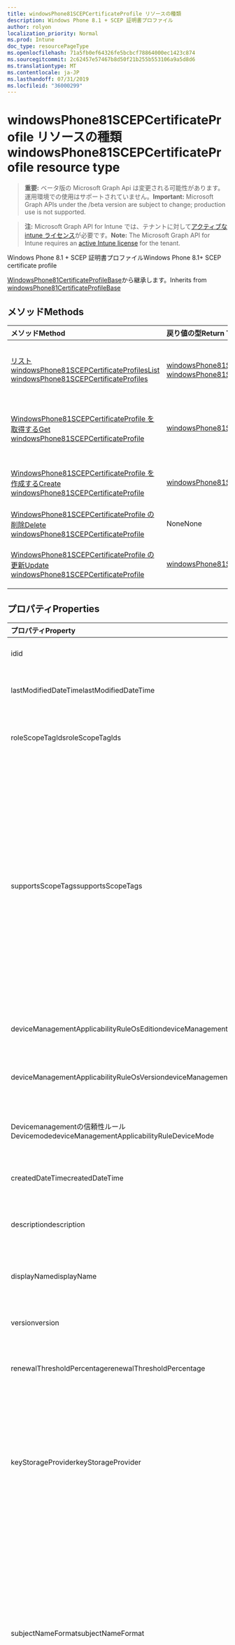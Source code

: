 ```yaml
---
title: windowsPhone81SCEPCertificateProfile リソースの種類
description: Windows Phone 8.1 + SCEP 証明書プロファイル
author: rolyon
localization_priority: Normal
ms.prod: Intune
doc_type: resourcePageType
ms.openlocfilehash: 71a5fb0ef64326fe5bcbcf78864000ec1423c874
ms.sourcegitcommit: 2c62457e57467b8d50f21b255b553106a9a5d8d6
ms.translationtype: MT
ms.contentlocale: ja-JP
ms.lasthandoff: 07/31/2019
ms.locfileid: "36000299"
---
```

# <a name="windowsphone81scepcertificateprofile-resource-type"></a><span data-ttu-id="5cab9-103">windowsPhone81SCEPCertificateProfile リソースの種類</span><span class="sxs-lookup"><span data-stu-id="5cab9-103">windowsPhone81SCEPCertificateProfile resource type</span></span>

> <span data-ttu-id="5cab9-104">**重要:** ベータ版の Microsoft Graph Api は変更される可能性があります。運用環境での使用はサポートされていません。</span><span class="sxs-lookup"><span data-stu-id="5cab9-104">**Important:** Microsoft Graph APIs under the /beta version are subject to change; production use is not supported.</span></span>

> <span data-ttu-id="5cab9-105">**注:** Microsoft Graph API for Intune では、テナントに対して[アクティブな intune ライセンス](https://go.microsoft.com/fwlink/?linkid=839381)が必要です。</span><span class="sxs-lookup"><span data-stu-id="5cab9-105">**Note:** The Microsoft Graph API for Intune requires an [active Intune license](https://go.microsoft.com/fwlink/?linkid=839381) for the tenant.</span></span>

<span data-ttu-id="5cab9-106">Windows Phone 8.1 + SCEP 証明書プロファイル</span><span class="sxs-lookup"><span data-stu-id="5cab9-106">Windows Phone 8.1+ SCEP certificate profile</span></span>


<span data-ttu-id="5cab9-107">[WindowsPhone81CertificateProfileBase](../resources/intune-deviceconfig-windowsphone81certificateprofilebase.md)から継承します。</span><span class="sxs-lookup"><span data-stu-id="5cab9-107">Inherits from [windowsPhone81CertificateProfileBase](../resources/intune-deviceconfig-windowsphone81certificateprofilebase.md)</span></span>

## <a name="methods"></a><span data-ttu-id="5cab9-108">メソッド</span><span class="sxs-lookup"><span data-stu-id="5cab9-108">Methods</span></span>
|<span data-ttu-id="5cab9-109">メソッド</span><span class="sxs-lookup"><span data-stu-id="5cab9-109">Method</span></span>|<span data-ttu-id="5cab9-110">戻り値の型</span><span class="sxs-lookup"><span data-stu-id="5cab9-110">Return Type</span></span>|<span data-ttu-id="5cab9-111">説明</span><span class="sxs-lookup"><span data-stu-id="5cab9-111">Description</span></span>|
|:---|:---|:---|
|[<span data-ttu-id="5cab9-112">リスト windowsPhone81SCEPCertificateProfiles</span><span class="sxs-lookup"><span data-stu-id="5cab9-112">List windowsPhone81SCEPCertificateProfiles</span></span>](../api/intune-deviceconfig-windowsphone81scepcertificateprofile-list.md)|<span data-ttu-id="5cab9-113">[windowsPhone81SCEPCertificateProfile](../resources/intune-deviceconfig-windowsphone81scepcertificateprofile.md)コレクション</span><span class="sxs-lookup"><span data-stu-id="5cab9-113">[windowsPhone81SCEPCertificateProfile](../resources/intune-deviceconfig-windowsphone81scepcertificateprofile.md) collection</span></span>|<span data-ttu-id="5cab9-114">[WindowsPhone81SCEPCertificateProfile](../resources/intune-deviceconfig-windowsphone81scepcertificateprofile.md)オブジェクトのプロパティとリレーションシップをリストします。</span><span class="sxs-lookup"><span data-stu-id="5cab9-114">List properties and relationships of the [windowsPhone81SCEPCertificateProfile](../resources/intune-deviceconfig-windowsphone81scepcertificateprofile.md) objects.</span></span>|
|[<span data-ttu-id="5cab9-115">WindowsPhone81SCEPCertificateProfile を取得する</span><span class="sxs-lookup"><span data-stu-id="5cab9-115">Get windowsPhone81SCEPCertificateProfile</span></span>](../api/intune-deviceconfig-windowsphone81scepcertificateprofile-get.md)|[<span data-ttu-id="5cab9-116">windowsPhone81SCEPCertificateProfile</span><span class="sxs-lookup"><span data-stu-id="5cab9-116">windowsPhone81SCEPCertificateProfile</span></span>](../resources/intune-deviceconfig-windowsphone81scepcertificateprofile.md)|<span data-ttu-id="5cab9-117">[WindowsPhone81SCEPCertificateProfile](../resources/intune-deviceconfig-windowsphone81scepcertificateprofile.md)オブジェクトのプロパティとリレーションシップを読み取ります。</span><span class="sxs-lookup"><span data-stu-id="5cab9-117">Read properties and relationships of the [windowsPhone81SCEPCertificateProfile](../resources/intune-deviceconfig-windowsphone81scepcertificateprofile.md) object.</span></span>|
|[<span data-ttu-id="5cab9-118">WindowsPhone81SCEPCertificateProfile を作成する</span><span class="sxs-lookup"><span data-stu-id="5cab9-118">Create windowsPhone81SCEPCertificateProfile</span></span>](../api/intune-deviceconfig-windowsphone81scepcertificateprofile-create.md)|[<span data-ttu-id="5cab9-119">windowsPhone81SCEPCertificateProfile</span><span class="sxs-lookup"><span data-stu-id="5cab9-119">windowsPhone81SCEPCertificateProfile</span></span>](../resources/intune-deviceconfig-windowsphone81scepcertificateprofile.md)|<span data-ttu-id="5cab9-120">新しい[windowsPhone81SCEPCertificateProfile](../resources/intune-deviceconfig-windowsphone81scepcertificateprofile.md)オブジェクトを作成します。</span><span class="sxs-lookup"><span data-stu-id="5cab9-120">Create a new [windowsPhone81SCEPCertificateProfile](../resources/intune-deviceconfig-windowsphone81scepcertificateprofile.md) object.</span></span>|
|[<span data-ttu-id="5cab9-121">WindowsPhone81SCEPCertificateProfile の削除</span><span class="sxs-lookup"><span data-stu-id="5cab9-121">Delete windowsPhone81SCEPCertificateProfile</span></span>](../api/intune-deviceconfig-windowsphone81scepcertificateprofile-delete.md)|<span data-ttu-id="5cab9-122">None</span><span class="sxs-lookup"><span data-stu-id="5cab9-122">None</span></span>|<span data-ttu-id="5cab9-123">[WindowsPhone81SCEPCertificateProfile](../resources/intune-deviceconfig-windowsphone81scepcertificateprofile.md)を削除します。</span><span class="sxs-lookup"><span data-stu-id="5cab9-123">Deletes a [windowsPhone81SCEPCertificateProfile](../resources/intune-deviceconfig-windowsphone81scepcertificateprofile.md).</span></span>|
|[<span data-ttu-id="5cab9-124">WindowsPhone81SCEPCertificateProfile の更新</span><span class="sxs-lookup"><span data-stu-id="5cab9-124">Update windowsPhone81SCEPCertificateProfile</span></span>](../api/intune-deviceconfig-windowsphone81scepcertificateprofile-update.md)|[<span data-ttu-id="5cab9-125">windowsPhone81SCEPCertificateProfile</span><span class="sxs-lookup"><span data-stu-id="5cab9-125">windowsPhone81SCEPCertificateProfile</span></span>](../resources/intune-deviceconfig-windowsphone81scepcertificateprofile.md)|<span data-ttu-id="5cab9-126">[WindowsPhone81SCEPCertificateProfile](../resources/intune-deviceconfig-windowsphone81scepcertificateprofile.md)オブジェクトのプロパティを更新します。</span><span class="sxs-lookup"><span data-stu-id="5cab9-126">Update the properties of a [windowsPhone81SCEPCertificateProfile](../resources/intune-deviceconfig-windowsphone81scepcertificateprofile.md) object.</span></span>|

## <a name="properties"></a><span data-ttu-id="5cab9-127">プロパティ</span><span class="sxs-lookup"><span data-stu-id="5cab9-127">Properties</span></span>
|<span data-ttu-id="5cab9-128">プロパティ</span><span class="sxs-lookup"><span data-stu-id="5cab9-128">Property</span></span>|<span data-ttu-id="5cab9-129">型</span><span class="sxs-lookup"><span data-stu-id="5cab9-129">Type</span></span>|<span data-ttu-id="5cab9-130">説明</span><span class="sxs-lookup"><span data-stu-id="5cab9-130">Description</span></span>|
|:---|:---|:---|
|<span data-ttu-id="5cab9-131">id</span><span class="sxs-lookup"><span data-stu-id="5cab9-131">id</span></span>|<span data-ttu-id="5cab9-132">文字列</span><span class="sxs-lookup"><span data-stu-id="5cab9-132">String</span></span>|<span data-ttu-id="5cab9-133">エンティティのキー。</span><span class="sxs-lookup"><span data-stu-id="5cab9-133">Key of the entity.</span></span> <span data-ttu-id="5cab9-134">[deviceConfiguration](../resources/intune-deviceconfig-deviceconfiguration.md) から継承します</span><span class="sxs-lookup"><span data-stu-id="5cab9-134">Inherited from [deviceConfiguration](../resources/intune-deviceconfig-deviceconfiguration.md)</span></span>|
|<span data-ttu-id="5cab9-135">lastModifiedDateTime</span><span class="sxs-lookup"><span data-stu-id="5cab9-135">lastModifiedDateTime</span></span>|<span data-ttu-id="5cab9-136">DateTimeOffset</span><span class="sxs-lookup"><span data-stu-id="5cab9-136">DateTimeOffset</span></span>|<span data-ttu-id="5cab9-137">オブジェクトの最終更新の DateTime。</span><span class="sxs-lookup"><span data-stu-id="5cab9-137">DateTime the object was last modified.</span></span> <span data-ttu-id="5cab9-138">[deviceConfiguration](../resources/intune-deviceconfig-deviceconfiguration.md) から継承します</span><span class="sxs-lookup"><span data-stu-id="5cab9-138">Inherited from [deviceConfiguration](../resources/intune-deviceconfig-deviceconfiguration.md)</span></span>|
|<span data-ttu-id="5cab9-139">roleScopeTagIds</span><span class="sxs-lookup"><span data-stu-id="5cab9-139">roleScopeTagIds</span></span>|<span data-ttu-id="5cab9-140">文字列コレクション</span><span class="sxs-lookup"><span data-stu-id="5cab9-140">String collection</span></span>|<span data-ttu-id="5cab9-141">このエンティティインスタンスの範囲タグのリスト。</span><span class="sxs-lookup"><span data-stu-id="5cab9-141">List of Scope Tags for this Entity instance.</span></span> <span data-ttu-id="5cab9-142">[deviceConfiguration](../resources/intune-deviceconfig-deviceconfiguration.md) から継承します</span><span class="sxs-lookup"><span data-stu-id="5cab9-142">Inherited from [deviceConfiguration](../resources/intune-deviceconfig-deviceconfiguration.md)</span></span>|
|<span data-ttu-id="5cab9-143">supportsScopeTags</span><span class="sxs-lookup"><span data-stu-id="5cab9-143">supportsScopeTags</span></span>|<span data-ttu-id="5cab9-144">Boolean</span><span class="sxs-lookup"><span data-stu-id="5cab9-144">Boolean</span></span>|<span data-ttu-id="5cab9-145">基になるデバイス構成がスコープタグの割り当てをサポートしているかどうかを示します。</span><span class="sxs-lookup"><span data-stu-id="5cab9-145">Indicates whether or not the underlying Device Configuration supports the assignment of scope tags.</span></span> <span data-ttu-id="5cab9-146">この値が false である場合、ScopeTags プロパティへの割り当ては許可されません。エンティティは、スコープを持つユーザーには表示されません。</span><span class="sxs-lookup"><span data-stu-id="5cab9-146">Assigning to the ScopeTags property is not allowed when this value is false and entities will not be visible to scoped users.</span></span> <span data-ttu-id="5cab9-147">これは Silverlight で作成された従来のポリシーに対して実行され、Azure ポータルでポリシーを削除して再作成することによって解決できます。</span><span class="sxs-lookup"><span data-stu-id="5cab9-147">This occurs for Legacy policies created in Silverlight and can be resolved by deleting and recreating the policy in the Azure Portal.</span></span> <span data-ttu-id="5cab9-148">このプロパティに値を設定するには、 SetExtrusionDirection メソッドを適用します。</span><span class="sxs-lookup"><span data-stu-id="5cab9-148">This property is read-only.</span></span> <span data-ttu-id="5cab9-149">[deviceConfiguration](../resources/intune-deviceconfig-deviceconfiguration.md) から継承します</span><span class="sxs-lookup"><span data-stu-id="5cab9-149">Inherited from [deviceConfiguration](../resources/intune-deviceconfig-deviceconfiguration.md)</span></span>|
|<span data-ttu-id="5cab9-150">deviceManagementApplicabilityRuleOsEdition</span><span class="sxs-lookup"><span data-stu-id="5cab9-150">deviceManagementApplicabilityRuleOsEdition</span></span>|[<span data-ttu-id="5cab9-151">deviceManagementApplicabilityRuleOsEdition</span><span class="sxs-lookup"><span data-stu-id="5cab9-151">deviceManagementApplicabilityRuleOsEdition</span></span>](../resources/intune-deviceconfig-devicemanagementapplicabilityruleosedition.md)|<span data-ttu-id="5cab9-152">このポリシーの OS エディションの適用。</span><span class="sxs-lookup"><span data-stu-id="5cab9-152">The OS edition applicability for this Policy.</span></span> <span data-ttu-id="5cab9-153">[deviceConfiguration](../resources/intune-deviceconfig-deviceconfiguration.md) から継承します</span><span class="sxs-lookup"><span data-stu-id="5cab9-153">Inherited from [deviceConfiguration](../resources/intune-deviceconfig-deviceconfiguration.md)</span></span>|
|<span data-ttu-id="5cab9-154">deviceManagementApplicabilityRuleOsVersion</span><span class="sxs-lookup"><span data-stu-id="5cab9-154">deviceManagementApplicabilityRuleOsVersion</span></span>|[<span data-ttu-id="5cab9-155">deviceManagementApplicabilityRuleOsVersion</span><span class="sxs-lookup"><span data-stu-id="5cab9-155">deviceManagementApplicabilityRuleOsVersion</span></span>](../resources/intune-deviceconfig-devicemanagementapplicabilityruleosversion.md)|<span data-ttu-id="5cab9-156">このポリシーの OS バージョン適用ルール。</span><span class="sxs-lookup"><span data-stu-id="5cab9-156">The OS version applicability rule for this Policy.</span></span> <span data-ttu-id="5cab9-157">[deviceConfiguration](../resources/intune-deviceconfig-deviceconfiguration.md) から継承します</span><span class="sxs-lookup"><span data-stu-id="5cab9-157">Inherited from [deviceConfiguration](../resources/intune-deviceconfig-deviceconfiguration.md)</span></span>|
|<span data-ttu-id="5cab9-158">Devicemanagementの信頼性ルール Devicemode</span><span class="sxs-lookup"><span data-stu-id="5cab9-158">deviceManagementApplicabilityRuleDeviceMode</span></span>|[<span data-ttu-id="5cab9-159">Devicemanagementの信頼性ルール Devicemode</span><span class="sxs-lookup"><span data-stu-id="5cab9-159">deviceManagementApplicabilityRuleDeviceMode</span></span>](../resources/intune-deviceconfig-devicemanagementapplicabilityruledevicemode.md)|<span data-ttu-id="5cab9-160">このポリシーのデバイスモード適用ルール。</span><span class="sxs-lookup"><span data-stu-id="5cab9-160">The device mode applicability rule for this Policy.</span></span> <span data-ttu-id="5cab9-161">[deviceConfiguration](../resources/intune-deviceconfig-deviceconfiguration.md) から継承します</span><span class="sxs-lookup"><span data-stu-id="5cab9-161">Inherited from [deviceConfiguration](../resources/intune-deviceconfig-deviceconfiguration.md)</span></span>|
|<span data-ttu-id="5cab9-162">createdDateTime</span><span class="sxs-lookup"><span data-stu-id="5cab9-162">createdDateTime</span></span>|<span data-ttu-id="5cab9-163">DateTimeOffset</span><span class="sxs-lookup"><span data-stu-id="5cab9-163">DateTimeOffset</span></span>|<span data-ttu-id="5cab9-164">オブジェクトが作成された DateTime。</span><span class="sxs-lookup"><span data-stu-id="5cab9-164">DateTime the object was created.</span></span> <span data-ttu-id="5cab9-165">[deviceConfiguration](../resources/intune-deviceconfig-deviceconfiguration.md) から継承します</span><span class="sxs-lookup"><span data-stu-id="5cab9-165">Inherited from [deviceConfiguration](../resources/intune-deviceconfig-deviceconfiguration.md)</span></span>|
|<span data-ttu-id="5cab9-166">description</span><span class="sxs-lookup"><span data-stu-id="5cab9-166">description</span></span>|<span data-ttu-id="5cab9-167">String</span><span class="sxs-lookup"><span data-stu-id="5cab9-167">String</span></span>|<span data-ttu-id="5cab9-168">管理者が指定した、デバイス構成についての説明。</span><span class="sxs-lookup"><span data-stu-id="5cab9-168">Admin provided description of the Device Configuration.</span></span> <span data-ttu-id="5cab9-169">[deviceConfiguration](../resources/intune-deviceconfig-deviceconfiguration.md) から継承します</span><span class="sxs-lookup"><span data-stu-id="5cab9-169">Inherited from [deviceConfiguration](../resources/intune-deviceconfig-deviceconfiguration.md)</span></span>|
|<span data-ttu-id="5cab9-170">displayName</span><span class="sxs-lookup"><span data-stu-id="5cab9-170">displayName</span></span>|<span data-ttu-id="5cab9-171">String</span><span class="sxs-lookup"><span data-stu-id="5cab9-171">String</span></span>|<span data-ttu-id="5cab9-172">管理者が指定した、デバイス構成の名前。</span><span class="sxs-lookup"><span data-stu-id="5cab9-172">Admin provided name of the device configuration.</span></span> <span data-ttu-id="5cab9-173">[deviceConfiguration](../resources/intune-deviceconfig-deviceconfiguration.md) から継承します</span><span class="sxs-lookup"><span data-stu-id="5cab9-173">Inherited from [deviceConfiguration](../resources/intune-deviceconfig-deviceconfiguration.md)</span></span>|
|<span data-ttu-id="5cab9-174">version</span><span class="sxs-lookup"><span data-stu-id="5cab9-174">version</span></span>|<span data-ttu-id="5cab9-175">Int32</span><span class="sxs-lookup"><span data-stu-id="5cab9-175">Int32</span></span>|<span data-ttu-id="5cab9-176">デバイス構成のバージョン。</span><span class="sxs-lookup"><span data-stu-id="5cab9-176">Version of the device configuration.</span></span> <span data-ttu-id="5cab9-177">[deviceConfiguration](../resources/intune-deviceconfig-deviceconfiguration.md) から継承します</span><span class="sxs-lookup"><span data-stu-id="5cab9-177">Inherited from [deviceConfiguration](../resources/intune-deviceconfig-deviceconfiguration.md)</span></span>|
|<span data-ttu-id="5cab9-178">renewalThresholdPercentage</span><span class="sxs-lookup"><span data-stu-id="5cab9-178">renewalThresholdPercentage</span></span>|<span data-ttu-id="5cab9-179">Int32</span><span class="sxs-lookup"><span data-stu-id="5cab9-179">Int32</span></span>|<span data-ttu-id="5cab9-180">証明書の更新しきい値の割合。</span><span class="sxs-lookup"><span data-stu-id="5cab9-180">Certificate renewal threshold percentage.</span></span> <span data-ttu-id="5cab9-181">[WindowsPhone81CertificateProfileBase](../resources/intune-deviceconfig-windowsphone81certificateprofilebase.md)から継承します。</span><span class="sxs-lookup"><span data-stu-id="5cab9-181">Inherited from [windowsPhone81CertificateProfileBase](../resources/intune-deviceconfig-windowsphone81certificateprofilebase.md)</span></span>|
|<span data-ttu-id="5cab9-182">keyStorageProvider</span><span class="sxs-lookup"><span data-stu-id="5cab9-182">keyStorageProvider</span></span>|[<span data-ttu-id="5cab9-183">keyStorageProviderOption</span><span class="sxs-lookup"><span data-stu-id="5cab9-183">keyStorageProviderOption</span></span>](../resources/intune-deviceconfig-keystorageprovideroption.md)|<span data-ttu-id="5cab9-184">キーストレージプロバイダー (KSP)。</span><span class="sxs-lookup"><span data-stu-id="5cab9-184">Key Storage Provider (KSP).</span></span> <span data-ttu-id="5cab9-185">[WindowsPhone81CertificateProfileBase](../resources/intune-deviceconfig-windowsphone81certificateprofilebase.md)から継承されます。</span><span class="sxs-lookup"><span data-stu-id="5cab9-185">Inherited from [windowsPhone81CertificateProfileBase](../resources/intune-deviceconfig-windowsphone81certificateprofilebase.md).</span></span> <span data-ttu-id="5cab9-186">使用可能な値は、`useTpmKspOtherwiseUseSoftwareKsp`、`useTpmKspOtherwiseFail`、`usePassportForWorkKspOtherwiseFail`、`useSoftwareKsp` です。</span><span class="sxs-lookup"><span data-stu-id="5cab9-186">Possible values are: `useTpmKspOtherwiseUseSoftwareKsp`, `useTpmKspOtherwiseFail`, `usePassportForWorkKspOtherwiseFail`, `useSoftwareKsp`.</span></span>|
|<span data-ttu-id="5cab9-187">subjectNameFormat</span><span class="sxs-lookup"><span data-stu-id="5cab9-187">subjectNameFormat</span></span>|[<span data-ttu-id="5cab9-188">subjectNameFormat</span><span class="sxs-lookup"><span data-stu-id="5cab9-188">subjectNameFormat</span></span>](../resources/intune-deviceconfig-subjectnameformat.md)|<span data-ttu-id="5cab9-189">証明書のサブジェクト名の形式。</span><span class="sxs-lookup"><span data-stu-id="5cab9-189">Certificate Subject Name Format.</span></span> <span data-ttu-id="5cab9-190">[WindowsPhone81CertificateProfileBase](../resources/intune-deviceconfig-windowsphone81certificateprofilebase.md)から継承されます。</span><span class="sxs-lookup"><span data-stu-id="5cab9-190">Inherited from [windowsPhone81CertificateProfileBase](../resources/intune-deviceconfig-windowsphone81certificateprofilebase.md).</span></span> <span data-ttu-id="5cab9-191">可能な値は、`commonName`、`commonNameIncludingEmail`、`commonNameAsEmail`、`custom`、`commonNameAsIMEI`、`commonNameAsSerialNumber`、`commonNameAsAadDeviceId`、`commonNameAsIntuneDeviceId`、`commonNameAsDurableDeviceId` です。</span><span class="sxs-lookup"><span data-stu-id="5cab9-191">Possible values are: `commonName`, `commonNameIncludingEmail`, `commonNameAsEmail`, `custom`, `commonNameAsIMEI`, `commonNameAsSerialNumber`, `commonNameAsAadDeviceId`, `commonNameAsIntuneDeviceId`, `commonNameAsDurableDeviceId`.</span></span>|
|<span data-ttu-id="5cab9-192">subjectAlternativeNameType</span><span class="sxs-lookup"><span data-stu-id="5cab9-192">subjectAlternativeNameType</span></span>|[<span data-ttu-id="5cab9-193">subjectAlternativeNameType</span><span class="sxs-lookup"><span data-stu-id="5cab9-193">subjectAlternativeNameType</span></span>](../resources/intune-deviceconfig-subjectalternativenametype.md)|<span data-ttu-id="5cab9-194">証明書のサブジェクトの別名の種類。</span><span class="sxs-lookup"><span data-stu-id="5cab9-194">Certificate Subject Alternative Name Type.</span></span> <span data-ttu-id="5cab9-195">[WindowsPhone81CertificateProfileBase](../resources/intune-deviceconfig-windowsphone81certificateprofilebase.md)から継承されます。</span><span class="sxs-lookup"><span data-stu-id="5cab9-195">Inherited from [windowsPhone81CertificateProfileBase](../resources/intune-deviceconfig-windowsphone81certificateprofilebase.md).</span></span> <span data-ttu-id="5cab9-196">可能な値は、`none`、`emailAddress`、`userPrincipalName`、`customAzureADAttribute`、`domainNameService` です。</span><span class="sxs-lookup"><span data-stu-id="5cab9-196">Possible values are: `none`, `emailAddress`, `userPrincipalName`, `customAzureADAttribute`, `domainNameService`.</span></span>|
|<span data-ttu-id="5cab9-197">certificateValidityPeriodValue</span><span class="sxs-lookup"><span data-stu-id="5cab9-197">certificateValidityPeriodValue</span></span>|<span data-ttu-id="5cab9-198">Int32</span><span class="sxs-lookup"><span data-stu-id="5cab9-198">Int32</span></span>|<span data-ttu-id="5cab9-199">証明書の Validtiy の値。</span><span class="sxs-lookup"><span data-stu-id="5cab9-199">Value for the Certificate Validtiy Period.</span></span> <span data-ttu-id="5cab9-200">[WindowsPhone81CertificateProfileBase](../resources/intune-deviceconfig-windowsphone81certificateprofilebase.md)から継承します。</span><span class="sxs-lookup"><span data-stu-id="5cab9-200">Inherited from [windowsPhone81CertificateProfileBase](../resources/intune-deviceconfig-windowsphone81certificateprofilebase.md)</span></span>|
|<span data-ttu-id="5cab9-201">certificateValidityPeriodScale</span><span class="sxs-lookup"><span data-stu-id="5cab9-201">certificateValidityPeriodScale</span></span>|[<span data-ttu-id="5cab9-202">certificateValidityPeriodScale</span><span class="sxs-lookup"><span data-stu-id="5cab9-202">certificateValidityPeriodScale</span></span>](../resources/intune-deviceconfig-certificatevalidityperiodscale.md)|<span data-ttu-id="5cab9-203">証明書の有効期間のスケール。</span><span class="sxs-lookup"><span data-stu-id="5cab9-203">Scale for the Certificate Validity Period.</span></span> <span data-ttu-id="5cab9-204">[WindowsPhone81CertificateProfileBase](../resources/intune-deviceconfig-windowsphone81certificateprofilebase.md)から継承されます。</span><span class="sxs-lookup"><span data-stu-id="5cab9-204">Inherited from [windowsPhone81CertificateProfileBase](../resources/intune-deviceconfig-windowsphone81certificateprofilebase.md).</span></span> <span data-ttu-id="5cab9-205">可能な値は、`days`、`months`、`years` です。</span><span class="sxs-lookup"><span data-stu-id="5cab9-205">Possible values are: `days`, `months`, `years`.</span></span>|
|<span data-ttu-id="5cab9-206">extendedKeyUsages</span><span class="sxs-lookup"><span data-stu-id="5cab9-206">extendedKeyUsages</span></span>|<span data-ttu-id="5cab9-207">[Extendedkeyusage](../resources/intune-deviceconfig-extendedkeyusage.md)コレクション</span><span class="sxs-lookup"><span data-stu-id="5cab9-207">[extendedKeyUsage](../resources/intune-deviceconfig-extendedkeyusage.md) collection</span></span>|<span data-ttu-id="5cab9-208">拡張キー使用法 (EKU) の設定。</span><span class="sxs-lookup"><span data-stu-id="5cab9-208">Extended Key Usage (EKU) settings.</span></span> <span data-ttu-id="5cab9-209">このコレクションには、最大で 500 個の要素を含めることができます。</span><span class="sxs-lookup"><span data-stu-id="5cab9-209">This collection can contain a maximum of 500 elements.</span></span> <span data-ttu-id="5cab9-210">[WindowsPhone81CertificateProfileBase](../resources/intune-deviceconfig-windowsphone81certificateprofilebase.md)から継承します。</span><span class="sxs-lookup"><span data-stu-id="5cab9-210">Inherited from [windowsPhone81CertificateProfileBase](../resources/intune-deviceconfig-windowsphone81certificateprofilebase.md)</span></span>|
|<span data-ttu-id="5cab9-211">scepServerUrls</span><span class="sxs-lookup"><span data-stu-id="5cab9-211">scepServerUrls</span></span>|<span data-ttu-id="5cab9-212">文字列コレクション</span><span class="sxs-lookup"><span data-stu-id="5cab9-212">String collection</span></span>|<span data-ttu-id="5cab9-213">SCEP サーバーの Url。</span><span class="sxs-lookup"><span data-stu-id="5cab9-213">SCEP Server Url(s).</span></span>|
|<span data-ttu-id="5cab9-214">Subjectnameformatstring プロパティ</span><span class="sxs-lookup"><span data-stu-id="5cab9-214">subjectNameFormatString</span></span>|<span data-ttu-id="5cab9-215">String</span><span class="sxs-lookup"><span data-stu-id="5cab9-215">String</span></span>|<span data-ttu-id="5cab9-216">SubjectNameFormat = Custom で使用するカスタム形式。</span><span class="sxs-lookup"><span data-stu-id="5cab9-216">Custom format to use with SubjectNameFormat = Custom.</span></span> <span data-ttu-id="5cab9-217">例: CN = {{EmailAddress}}, E = {{EmailAddress}}, OU = エンタープライズユーザー, O = Contoso Corporation, L = Redmond, ST = WA, C = US</span><span class="sxs-lookup"><span data-stu-id="5cab9-217">Example: CN={{EmailAddress}},E={{EmailAddress}},OU=Enterprise Users,O=Contoso Corporation,L=Redmond,ST=WA,C=US</span></span>|
|<span data-ttu-id="5cab9-218">keyUsage</span><span class="sxs-lookup"><span data-stu-id="5cab9-218">keyUsage</span></span>|[<span data-ttu-id="5cab9-219">keyUsages</span><span class="sxs-lookup"><span data-stu-id="5cab9-219">keyUsages</span></span>](../resources/intune-deviceconfig-keyusages.md)|<span data-ttu-id="5cab9-220">SCEP キーの使用法。</span><span class="sxs-lookup"><span data-stu-id="5cab9-220">SCEP Key Usage.</span></span> <span data-ttu-id="5cab9-221">可能な値は、`keyEncipherment`、`digitalSignature` です。</span><span class="sxs-lookup"><span data-stu-id="5cab9-221">Possible values are: `keyEncipherment`, `digitalSignature`.</span></span>|
|<span data-ttu-id="5cab9-222">keySize</span><span class="sxs-lookup"><span data-stu-id="5cab9-222">keySize</span></span>|[<span data-ttu-id="5cab9-223">keySize</span><span class="sxs-lookup"><span data-stu-id="5cab9-223">keySize</span></span>](../resources/intune-deviceconfig-keysize.md)|<span data-ttu-id="5cab9-224">SCEP キーのサイズ。</span><span class="sxs-lookup"><span data-stu-id="5cab9-224">SCEP Key Size.</span></span> <span data-ttu-id="5cab9-225">可能な値は、`size1024`、`size2048` です。</span><span class="sxs-lookup"><span data-stu-id="5cab9-225">Possible values are: `size1024`, `size2048`.</span></span>|
|<span data-ttu-id="5cab9-226">hashAlgorithm</span><span class="sxs-lookup"><span data-stu-id="5cab9-226">hashAlgorithm</span></span>|[<span data-ttu-id="5cab9-227">hashAlgorithms</span><span class="sxs-lookup"><span data-stu-id="5cab9-227">hashAlgorithms</span></span>](../resources/intune-deviceconfig-hashalgorithms.md)|<span data-ttu-id="5cab9-228">SCEP ハッシュアルゴリズム。</span><span class="sxs-lookup"><span data-stu-id="5cab9-228">SCEP Hash Algorithm.</span></span> <span data-ttu-id="5cab9-229">可能な値は、`sha1`、`sha2` です。</span><span class="sxs-lookup"><span data-stu-id="5cab9-229">Possible values are: `sha1`, `sha2`.</span></span>|
|<span data-ttu-id="5cab9-230">subjectAlternativeNameFormatString</span><span class="sxs-lookup"><span data-stu-id="5cab9-230">subjectAlternativeNameFormatString</span></span>|<span data-ttu-id="5cab9-231">String</span><span class="sxs-lookup"><span data-stu-id="5cab9-231">String</span></span>|<span data-ttu-id="5cab9-232">AAD 属性を定義するカスタム文字列。</span><span class="sxs-lookup"><span data-stu-id="5cab9-232">Custom String that defines the AAD Attribute.</span></span>|

## <a name="relationships"></a><span data-ttu-id="5cab9-233">リレーションシップ</span><span class="sxs-lookup"><span data-stu-id="5cab9-233">Relationships</span></span>
|<span data-ttu-id="5cab9-234">リレーションシップ</span><span class="sxs-lookup"><span data-stu-id="5cab9-234">Relationship</span></span>|<span data-ttu-id="5cab9-235">型</span><span class="sxs-lookup"><span data-stu-id="5cab9-235">Type</span></span>|<span data-ttu-id="5cab9-236">説明</span><span class="sxs-lookup"><span data-stu-id="5cab9-236">Description</span></span>|
|:---|:---|:---|
|<span data-ttu-id="5cab9-237">groupAssignments</span><span class="sxs-lookup"><span data-stu-id="5cab9-237">groupAssignments</span></span>|<span data-ttu-id="5cab9-238">[deviceConfigurationGroupAssignment](../resources/intune-deviceconfig-deviceconfigurationgroupassignment.md)コレクション</span><span class="sxs-lookup"><span data-stu-id="5cab9-238">[deviceConfigurationGroupAssignment](../resources/intune-deviceconfig-deviceconfigurationgroupassignment.md) collection</span></span>|<span data-ttu-id="5cab9-239">デバイスの構成プロファイルのグループ割り当てのリストです。</span><span class="sxs-lookup"><span data-stu-id="5cab9-239">The list of group assignments for the device configuration profile.</span></span> <span data-ttu-id="5cab9-240">[deviceConfiguration](../resources/intune-deviceconfig-deviceconfiguration.md) から継承します</span><span class="sxs-lookup"><span data-stu-id="5cab9-240">Inherited from [deviceConfiguration](../resources/intune-deviceconfig-deviceconfiguration.md)</span></span>|
|<span data-ttu-id="5cab9-241">assignments</span><span class="sxs-lookup"><span data-stu-id="5cab9-241">assignments</span></span>|<span data-ttu-id="5cab9-242">[deviceConfigurationAssignment](../resources/intune-deviceconfig-deviceconfigurationassignment.md) コレクション</span><span class="sxs-lookup"><span data-stu-id="5cab9-242">[deviceConfigurationAssignment](../resources/intune-deviceconfig-deviceconfigurationassignment.md) collection</span></span>|<span data-ttu-id="5cab9-243">デバイスの構成プロファイルの割り当てのリスト。</span><span class="sxs-lookup"><span data-stu-id="5cab9-243">The list of assignments for the device configuration profile.</span></span> <span data-ttu-id="5cab9-244">[deviceConfiguration](../resources/intune-deviceconfig-deviceconfiguration.md) から継承します</span><span class="sxs-lookup"><span data-stu-id="5cab9-244">Inherited from [deviceConfiguration](../resources/intune-deviceconfig-deviceconfiguration.md)</span></span>|
|<span data-ttu-id="5cab9-245">deviceStatuses</span><span class="sxs-lookup"><span data-stu-id="5cab9-245">deviceStatuses</span></span>|<span data-ttu-id="5cab9-246">[deviceConfigurationDeviceStatus](../resources/intune-deviceconfig-deviceconfigurationdevicestatus.md) コレクション</span><span class="sxs-lookup"><span data-stu-id="5cab9-246">[deviceConfigurationDeviceStatus](../resources/intune-deviceconfig-deviceconfigurationdevicestatus.md) collection</span></span>|<span data-ttu-id="5cab9-247">デバイスごとのデバイス構成のインストール状況。</span><span class="sxs-lookup"><span data-stu-id="5cab9-247">Device configuration installation status by device.</span></span> <span data-ttu-id="5cab9-248">[deviceConfiguration](../resources/intune-deviceconfig-deviceconfiguration.md) から継承します</span><span class="sxs-lookup"><span data-stu-id="5cab9-248">Inherited from [deviceConfiguration](../resources/intune-deviceconfig-deviceconfiguration.md)</span></span>|
|<span data-ttu-id="5cab9-249">userStatuses</span><span class="sxs-lookup"><span data-stu-id="5cab9-249">userStatuses</span></span>|<span data-ttu-id="5cab9-250">[deviceConfigurationUserStatus](../resources/intune-deviceconfig-deviceconfigurationuserstatus.md) コレクション</span><span class="sxs-lookup"><span data-stu-id="5cab9-250">[deviceConfigurationUserStatus](../resources/intune-deviceconfig-deviceconfigurationuserstatus.md) collection</span></span>|<span data-ttu-id="5cab9-251">ユーザーごとのデバイス構成のインストール状態。</span><span class="sxs-lookup"><span data-stu-id="5cab9-251">Device configuration installation status by user.</span></span> <span data-ttu-id="5cab9-252">[deviceConfiguration](../resources/intune-deviceconfig-deviceconfiguration.md) から継承します</span><span class="sxs-lookup"><span data-stu-id="5cab9-252">Inherited from [deviceConfiguration](../resources/intune-deviceconfig-deviceconfiguration.md)</span></span>|
|<span data-ttu-id="5cab9-253">deviceStatusOverview</span><span class="sxs-lookup"><span data-stu-id="5cab9-253">deviceStatusOverview</span></span>|[<span data-ttu-id="5cab9-254">deviceConfigurationDeviceOverview</span><span class="sxs-lookup"><span data-stu-id="5cab9-254">deviceConfigurationDeviceOverview</span></span>](../resources/intune-deviceconfig-deviceconfigurationdeviceoverview.md)|<span data-ttu-id="5cab9-255">デバイス構成のデバイス状態の概要 ([deviceConfiguration](../resources/intune-deviceconfig-deviceconfiguration.md) から継承)</span><span class="sxs-lookup"><span data-stu-id="5cab9-255">Device Configuration devices status overview Inherited from [deviceConfiguration](../resources/intune-deviceconfig-deviceconfiguration.md)</span></span>|
|<span data-ttu-id="5cab9-256">userStatusOverview</span><span class="sxs-lookup"><span data-stu-id="5cab9-256">userStatusOverview</span></span>|[<span data-ttu-id="5cab9-257">deviceConfigurationUserOverview</span><span class="sxs-lookup"><span data-stu-id="5cab9-257">deviceConfigurationUserOverview</span></span>](../resources/intune-deviceconfig-deviceconfigurationuseroverview.md)|<span data-ttu-id="5cab9-258">デバイス構成のユーザー状態の概要 ([deviceConfiguration](../resources/intune-deviceconfig-deviceconfiguration.md) から継承)</span><span class="sxs-lookup"><span data-stu-id="5cab9-258">Device Configuration users status overview Inherited from [deviceConfiguration](../resources/intune-deviceconfig-deviceconfiguration.md)</span></span>|
|<span data-ttu-id="5cab9-259">deviceSettingStateSummaries</span><span class="sxs-lookup"><span data-stu-id="5cab9-259">deviceSettingStateSummaries</span></span>|<span data-ttu-id="5cab9-260">[settingStateDeviceSummary](../resources/intune-deviceconfig-settingstatedevicesummary.md) コレクション</span><span class="sxs-lookup"><span data-stu-id="5cab9-260">[settingStateDeviceSummary](../resources/intune-deviceconfig-settingstatedevicesummary.md) collection</span></span>|<span data-ttu-id="5cab9-261">デバイス構成設定状態のデバイスの要約 ([deviceConfiguration](../resources/intune-deviceconfig-deviceconfiguration.md) から継承)</span><span class="sxs-lookup"><span data-stu-id="5cab9-261">Device Configuration Setting State Device Summary Inherited from [deviceConfiguration](../resources/intune-deviceconfig-deviceconfiguration.md)</span></span>|
|<span data-ttu-id="5cab9-262">rootCertificate</span><span class="sxs-lookup"><span data-stu-id="5cab9-262">rootCertificate</span></span>|[<span data-ttu-id="5cab9-263">windowsPhone81TrustedRootCertificate</span><span class="sxs-lookup"><span data-stu-id="5cab9-263">windowsPhone81TrustedRootCertificate</span></span>](../resources/intune-deviceconfig-windowsphone81trustedrootcertificate.md)|<span data-ttu-id="5cab9-264">信頼されたルート証明書。</span><span class="sxs-lookup"><span data-stu-id="5cab9-264">Trusted Root Certificate.</span></span>|
|<span data-ttu-id="5cab9-265">managedDeviceCertificateStates</span><span class="sxs-lookup"><span data-stu-id="5cab9-265">managedDeviceCertificateStates</span></span>|<span data-ttu-id="5cab9-266">[managedDeviceCertificateState](../resources/intune-deviceconfig-manageddevicecertificatestate.md)コレクション</span><span class="sxs-lookup"><span data-stu-id="5cab9-266">[managedDeviceCertificateState](../resources/intune-deviceconfig-manageddevicecertificatestate.md) collection</span></span>|<span data-ttu-id="5cab9-267">デバイスの証明書の状態</span><span class="sxs-lookup"><span data-stu-id="5cab9-267">Certificate state for devices</span></span>|

## <a name="json-representation"></a><span data-ttu-id="5cab9-268">JSON 表記</span><span class="sxs-lookup"><span data-stu-id="5cab9-268">JSON Representation</span></span>
<span data-ttu-id="5cab9-269">以下は、リソースの JSON 表記です。</span><span class="sxs-lookup"><span data-stu-id="5cab9-269">Here is a JSON representation of the resource.</span></span>
<!-- {
  "blockType": "resource",
  "keyProperty": "id",
  "@odata.type": "microsoft.graph.windowsPhone81SCEPCertificateProfile"
}
-->
``` json
{
  "@odata.type": "#microsoft.graph.windowsPhone81SCEPCertificateProfile",
  "id": "String (identifier)",
  "lastModifiedDateTime": "String (timestamp)",
  "roleScopeTagIds": [
    "String"
  ],
  "supportsScopeTags": true,
  "deviceManagementApplicabilityRuleOsEdition": {
    "@odata.type": "microsoft.graph.deviceManagementApplicabilityRuleOsEdition",
    "osEditionTypes": [
      "String"
    ],
    "name": "String",
    "ruleType": "String"
  },
  "deviceManagementApplicabilityRuleOsVersion": {
    "@odata.type": "microsoft.graph.deviceManagementApplicabilityRuleOsVersion",
    "minOSVersion": "String",
    "maxOSVersion": "String",
    "name": "String",
    "ruleType": "String"
  },
  "deviceManagementApplicabilityRuleDeviceMode": {
    "@odata.type": "microsoft.graph.deviceManagementApplicabilityRuleDeviceMode",
    "deviceMode": "String",
    "name": "String",
    "ruleType": "String"
  },
  "createdDateTime": "String (timestamp)",
  "description": "String",
  "displayName": "String",
  "version": 1024,
  "renewalThresholdPercentage": 1024,
  "keyStorageProvider": "String",
  "subjectNameFormat": "String",
  "subjectAlternativeNameType": "String",
  "certificateValidityPeriodValue": 1024,
  "certificateValidityPeriodScale": "String",
  "extendedKeyUsages": [
    {
      "@odata.type": "microsoft.graph.extendedKeyUsage",
      "name": "String",
      "objectIdentifier": "String"
    }
  ],
  "scepServerUrls": [
    "String"
  ],
  "subjectNameFormatString": "String",
  "keyUsage": "String",
  "keySize": "String",
  "hashAlgorithm": "String",
  "subjectAlternativeNameFormatString": "String"
}
```





